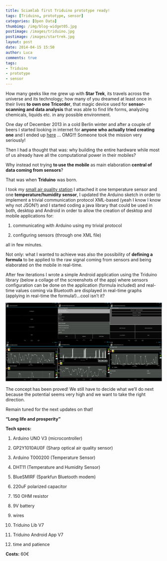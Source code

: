 ```yaml
---
title: Sciamlab first Triduino prototype ready!
tags: [Triduino, prototype, sensor]
categories: [Open Data]
thumbimg: /img/blog-widget05.jpg
postimage: /images/triduino.jpg
postimage: /images/startrek.jpg
layout: post
date: 2014-04-15 15:50
author: Luca
comments: true
tags:
- Triduino
- prototype
- sensor
---
```

How many geeks like me grew up with **Star Trek**, its travels across the universe and its technology; how many of you dreamed at least once in their lives **to own one Tricorder**, that magic device used for **sensor-scanning and data analysis** that was able to find life forms, analyzing chemicals, liquids etc. in any possible environment.

One day of December 2013 in a cold Berlin winter and after a couple of beers I started looking in internet for **anyone who actually tried creating one** and I ended up [here](http://www.tricorderproject.org) … OMG!!! Someone took the mission very seriously! 

Then I had a thought that was: why building the entire hardware while most of us already have all the computational power in their mobiles?

Why instead not trying **to use the mobile** as main elaboration **central of data coming from sensors**?

That was when **Triduino** was born.

I took my [small air quality station](http://blog.sciamlab.com/open%20data/2013/12/21/air-quality-low-cost.html) I attached it one temperature sensor and one **temperature/humidity sensor**, I updated the Arduino sketch in order to implement a trivial communication protocol XML-based (yeah I know I know why not JSON?) and I started coding a java library that could be used in both, desktop and Android in order to allow the creation of desktop and mobile applications for:

1)	communicating with Arduino using my trivial protocol 

2)	configuring sensors (through one XML file) 

all in few minutes. 

Not only: what I wanted to achieve was also the possibility of **defining a formula** to be applied to the raw signal coming from sensors and being elaborated on the mobile in real-time.
 
After few iterations I wrote a simple Android application using the Triduino library (below a collage of the screenshots of the app) where sensors configuration can be done on the application (formula included) and real-time values coming via Bluetooth are displayed in real-time graphs (applying in real-time the formula!)…cool isn’t it?

![triduino](https://github.com/sciamlab/blog/blob/gh-pages/images/triduino.jpg)

The concept has been proved! We still have to decide what we’ll do next because the potential seems very high and we want to take the right direction.

Remain tuned for the next updates on that!

**“Long life and prosperity”**   


**Tech specs:**

1)	Arduino UNO V3 (microcontroller)

2)	GP2Y1010AU0F (Sharp optical air quality sensor)

3)	Arduino T000200 (Temperature Sensor)

4)	DHT11 (Temperature and Humidity Sensor)

5)	BlueSMIRF (Sparkfun Bluetooth modem)

6)	220uF polarized capacitor

7)	150 OHM resistor

8)	9V battery

9)	wires

10)	 Triduino Lib V7

11)	 Triduino Android App V7

12)	time and patience



**Costs:** 60€




